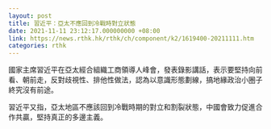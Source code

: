 ```yaml
---
layout: post
title: 習近平：亞太不應回到冷戰時對立狀態
date: 2021-11-11 23:12:17.000000000 +08:00
link: https://news.rthk.hk/rthk/ch/component/k2/1619400-20211111.htm
categories: rthk
---
```


國家主席習近平在亞太經合組織工商領導人峰會，發表錄影講話，表示要堅持向前看、朝前走，反對歧視性、排他性做法，認為以意識形態劃線，搞地緣政治小圈子終究沒有前途。

習近平又指，亞太地區不應該回到冷戰時期的對立和割裂狀態，中國會致力促進合作共贏，堅持真正的多邊主義。
